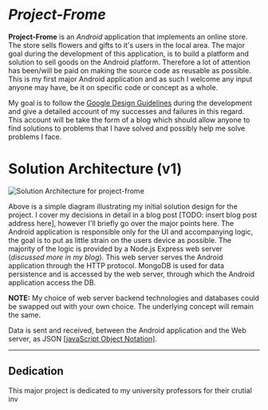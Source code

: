 # ***Project-Frome***

**Project-Frome** is an *Android* application that implements an online store. The store sells flowers and gifts to it's users in the local area. The major goal during the development of this application, is to build a platform and solution to sell goods on the Android platform. Therefore a lot of attention has been/will be paid on making the source code as reusable as possible. This is my first major Android application and as such I welcome any input anyone may have, be it on specific code or concept as a whole. 

My goal is to follow the [Google Design Guidelines](https://developer.android.com/design/index.html) during the development and give a detailed account of my successes and failures in this regard. This account will be take the form of a blog which should allow anyone to find solutions to problems that I have solved and possibly help me solve problems I face. 

# Solution Architecture (v1)

![Solution Architecture for project-frome](https://lh3.googleusercontent.com/26okLLBUsTiSWomjmUr4jEaK9sny5EAV9AOZFj8lM954LC4NqE0pMKJzRv6JWv_s_rQL_X7Y_jfd)

Above is a simple diagram illustrating my initial solution design for the project. I cover my decisions in detail in a blog post [TODO: insert blog post address here], however I'll briefly go over the major points here. The Android application is responsible only for the UI and accompanying logic, the goal is to put as little strain on the users device as possible. The majority of the logic is provided by a Node.js Express web server (*discussed more in my blog*). This web server serves the Android application through the HTTP protocol. MongoDB is used for data persistence and is accessed by the web server, through which the Android application access the DB.

**NOTE:** My choice of web server backend technologies and databases could be swapped out with your own choice. The underlying concept will remain the same.

Data is sent and received, between the Android application and the Web server, as JSON [[javaScript Object Notation]](https://www.json.org/).


----------
## Dedication
This major project is dedicated to my university professors for their crutial inv

<!--stackedit_data:
eyJoaXN0b3J5IjpbLTE3Nzg0NzY1ODZdfQ==
-->